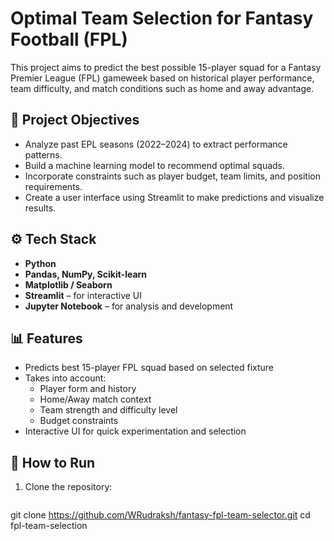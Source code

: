 # Optimal Team Selection for Fantasy Football (FPL)

This project aims to predict the best possible 15-player squad for a Fantasy Premier League (FPL) gameweek based on historical player performance, team difficulty, and match conditions such as home and away advantage.

## 🧠 Project Objectives

- Analyze past EPL seasons (2022–2024) to extract performance patterns.
- Build a machine learning model to recommend optimal squads.
- Incorporate constraints such as player budget, team limits, and position requirements.
- Create a user interface using Streamlit to make predictions and visualize results.

## ⚙️ Tech Stack

- **Python**
- **Pandas, NumPy, Scikit-learn**
- **Matplotlib / Seaborn**
- **Streamlit** – for interactive UI
- **Jupyter Notebook** – for analysis and development

## 📊 Features

- Predicts best 15-player FPL squad based on selected fixture
- Takes into account:
  - Player form and history
  - Home/Away match context
  - Team strength and difficulty level
  - Budget constraints
- Interactive UI for quick experimentation and selection

## 🚀 How to Run

1. Clone the repository:
   ```bash
  git clone https://github.com/WRudraksh/fantasy-fpl-team-selector.git
  cd fpl-team-selection
